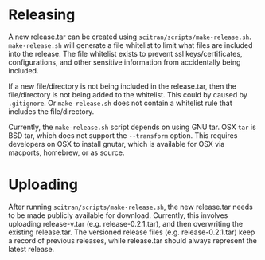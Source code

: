 # Releasing

A new release.tar can be created using `scitran/scripts/make-release.sh`. `make-release.sh` will generate
a file whitelist to limit what files are included into the release.  The file whitelist exists to
prevent ssl keys/certificates, configurations, and other sensitive information from accidentally being included.

If a new file/directory is not being included in the release.tar, then the file/directory is not
being added to the whitelist.  This could by caused by `.gitignore`.  Or `make-release.sh` does not contain
a whitelist rule that includes the file/directory.

Currently, the `make-release.sh` script depends on using GNU tar.  OSX `tar` is BSD tar, which does not support
the `--transform` option.  This requires developers on OSX to install gnutar, which is available for OSX via
macports, homebrew, or as source.


# Uploading

After running `scitran/scripts/make-release.sh`, the new release.tar needs to be made publicly available for download.
Currently, this involves uploading release-v.tar (e.g. release-0.2.1.tar), and then overwriting the existing release.tar.
The versioned release files (e.g. release-0.2.1.tar) keep a record of previous releases, while release.tar should always
represent the latest release.
